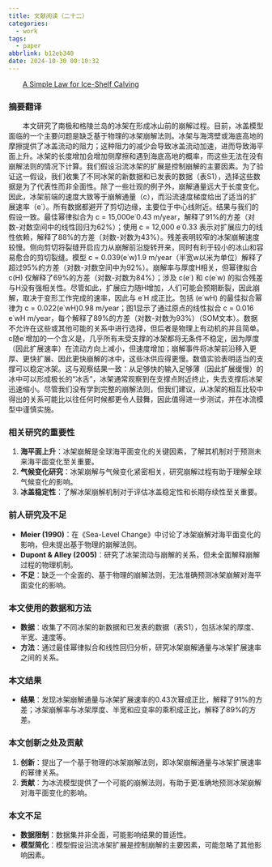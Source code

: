 ```yaml
---
title: 文献阅读（二十二）
categories:
  - work
tags:
  - paper
abbrlink: b12eb340
date: 2024-10-30 00:10:32
---
```

&emsp;&emsp;[A Simple Law for Ice-Shelf Calving](https://www.science.org/doi/10.1126/science.1162543)
<!--less-->

### 摘要翻译

&emsp;&emsp;本文研究了南极和格陵兰岛的冰架在形成冰山前的崩解过程。目前，冰盖模型面临的一个主要问题是缺乏基于物理的冰架崩解法则。冰架与海湾壁或海底高地的摩擦提供了冰盖流动的阻力；这种阻力的减少会导致冰盖流动加速，进而导致海平面上升。冰架的长度增加会增加侧摩擦和遇到海底高地的概率，而这些无法在没有崩解法则的情况下计算。我们假设沿流冰架的扩展是控制崩解的主要因素。为了验证这一假设，我们收集了不同冰架的新数据和已发表的数据（表S1），选择这些数据是为了代表性而非全面性。除了一些壮观的例子外，崩解通量远大于长度变化。因此，冰架前端的速度大致等于崩解通量（c），而沿流速度梯度给出了适当的扩展速率（e˙）。所有数据都避开了剪切边缘，主要位于中心线附近。结果与我们的假设一致。最佳幂律拟合为 c = 15,000e˙0.43 m/year，解释了91%的方差（对数-对数空间中的线性回归为62%）；使用 c = 12,000 e˙0.33 表示对扩展应力的线性依赖，解释了88%的方差（对数-对数为43%）。残差表明较窄的冰架崩解速度较慢。侧向剪切将裂缝开启应力从崩解前沿旋转开来，同时有利于较小的冰山和容易愈合的剪切裂缝。模型 c = 0.039(e˙w)1.9 m/year（半宽w以米为单位）解释了超过95%的方差（对数-对数空间中为92%）。崩解率与厚度H相关，但幂律拟合 c(H) 仅解释了69%的方差（对数-对数为84%）；涉及 c(e˙) 和 c(e˙w) 的拟合残差与H没有强相关性。尽管如此，扩展应力随H增加，人们可能会预期断裂，因此崩解，取决于变形工作完成的速率，因此与 e˙H 成正比。包括 (e˙wH) 的最佳拟合幂律为 c = 0.022(e˙wH)0.98 m/year；图1显示了通过原点的线性拟合 c = 0.016 e˙wH m/year，每个解释了89%的方差（对数-对数为93%）（SOM文本）。数据不允许在这些或其他可能的关系中进行选择，但后者是物理上有动机的并且简单。c随e˙增加的一个含义是，几乎所有未受支撑的冰架都将无条件不稳定，因为厚度（因此扩展速率）在流动方向上减小，但速度增加；崩解事件将冰架前沿移入更厚、更快扩展、因此更快崩解的冰中，这些冰供应得更慢。数值实验表明适当的支撑可以稳定冰架。这与观察结果一致：从足够快的输入足够薄（因此扩展缓慢）的冰中可以形成极长的“冰舌”，冰架通常观察到在支撑点附近终止，失去支撑后冰架迅速缩小。尽管我们没有学到完整的崩解法则，但我们建议，从冰架的相互比较中得出的关系可能比以往任何时候都更令人鼓舞，因此值得进一步测试，并在冰流模型中谨慎实施。

### 相关研究的重要性

1. **海平面上升**：冰架崩解是全球海平面变化的关键因素，了解其机制对于预测未来海平面变化至关重要。
2. **气候变化研究**：冰架崩解与气候变化紧密相关，研究崩解过程有助于理解全球气候变化的影响。
3. **冰盖稳定性**：了解冰架崩解机制对于评估冰盖稳定性和长期存续性至关重要。

### 前人研究及不足

- **Meier (1990)**：在《Sea-Level Change》中讨论了冰架崩解对海平面变化的影响，但未提出基于物理的崩解法则。
- **Dupont & Alley (2005)**：研究了冰架流动与崩解的关系，但未全面解释崩解过程的物理机制。
- **不足**：缺乏一个全面的、基于物理的崩解法则，无法准确预测冰架崩解对海平面变化的影响。

### 本文使用的数据和方法

- **数据**：收集了不同冰架的新数据和已发表的数据（表S1），包括冰架的厚度、半宽、速度等。
- **方法**：通过最佳幂律拟合和线性回归分析，研究冰架崩解通量与冰架扩展速率之间的关系。

### 本文结果

- **结果**：发现冰架崩解通量与冰架扩展速率的0.43次幂成正比，解释了91%的方差；冰架崩解率与冰架厚度、半宽和应变率的乘积成正比，解释了89%的方差。

### 本文创新之处及贡献

1. **创新**：提出了一个基于物理的冰架崩解法则，即冰架崩解通量与冰架扩展速率的幂律关系。
2. **贡献**：为冰流模型提供了一个可能的崩解法则，有助于更准确地预测冰架崩解对海平面变化的影响。

### 本文不足

- **数据限制**：数据集并非全面，可能影响结果的普适性。
- **模型简化**：模型假设沿流冰架扩展是控制崩解的主要因素，可能忽略了其他影响因素。


